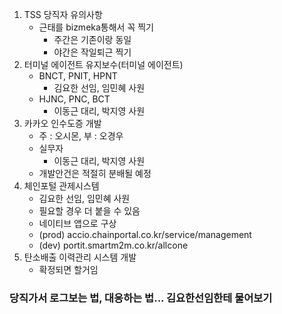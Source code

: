 1. TSS 당직자 유의사항
	- 근태를 bizmeka통해서 꼭 찍기
		- 주간은 기존이랑 동일
		- 야간은 작일퇴근 찍기
2. 터미널 에이전트 유지보수(터미널 에이전트)
	- BNCT, PNIT, HPNT
		- 김요한 선임, 임민혜 사원
	- HJNC, PNC, BCT
		- 이동근 대리, 박지영 사원
3. 카카오 인수도증 개발
	- 주 : 오시몬, 부 : 오경우
	- 실무자
		- 이동근 대리, 박지영 사원
	- 개발안건은 적절히 분배될 예정
4. 체인포털 관제시스템
	- 김요한 선임, 임민혜 사원
	- 필요할 경우 더 붙을 수 있음
	- 네이티브 앱으로 구상
	- (prod) accio.chainportal.co.kr/service/management
	- (dev) portit.smartm2m.co.kr/allcone
5. 탄소배출 이력관리 시스템 개발
	- 확정되면 할거임


### 당직가서 로그보는 법, 대응하는 법... 김요한선임한테 물어보기